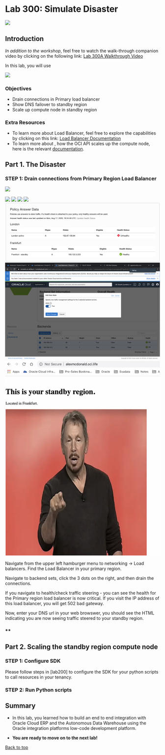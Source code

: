 # Lab 300: Simulate Disaster
<!-- Comment out table of contents
## Table of Contents
[Introduction](#introduction)
-->

![](./images/intro.png " ")

## Introduction

*In addition to the workshop*, feel free to watch the walk-through companion video by clicking on the following link:
[Lab 300A Walkthrough Video]()

In this lab, you will use 

![](./images/Notionalarch.png " ")

### Objectives
- Drain connections in Primary load balancer
- Show DNS failover to standby region
- Scale up compute node in standby region

### Extra Resources
-   To learn more about Load Balancer, feel free to explore the capabilities by clicking on this link: [Load Balancer Documentation](https://docs.cloud.oracle.com/en-us/iaas/Content/Balance/Concepts/balanceoverview.htm)
-   To learn more about , how the OCI API scales up the compute node, here is the relevant [documentation](https://docs.cloud.oracle.com/en-us/iaas/api/#/en/iaas/20160918/datatypes/UpdateInstanceDetails).

## Part 1. The Disaster

### **STEP 1**: Drain connections from Primary Region Load Balancer


![](300screenshots/1.png)

![](300screenshots/2.png)
![](300screenshots/3.png)
![](300screenshots/4.png)
![](300screenshots/5.png)
![](300screenshots/300a.png)
![](300screenshots/300b.png)
![](300screenshots/300c.png)

Navigate from the upper left hamburger menu to networking -> Load balancers. Find the Load Balancer in your primary region.

Navigate to backend sets, click the 3 dots on the right, and then drain the connections. 

If you navigate to health/check traffic steering - you can see the health for the Primary region load balancer is now critical. If you visit the IP address of this load balancer, you will get 502 bad gateway. 

Now, enter your DNS url in your web browswer, you should see the HTML indicating you are now seeing traffic steered to your standby region. 

### **

## Part 2. Scaling the standby region compute node

### **STEP 1**: Configure SDK

Please follow steps in [lab200] to configure the SDK for your python scripts to call resources in your tenancy.

### **STEP 2**: Run Python scripts



## Summary

-   In this lab, you learned how to build an end to end integration with Oracle Cloud ERP and the Autonomous Data Warehouse using the Oracle integration platforms low-code development platform.

-   **You are ready to move on to the next lab!**

[Back to top](#introduction)

